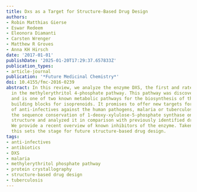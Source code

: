 ```yaml
---
title: Dxs as a Target for Structure-Based Drug Design
authors:
- Robin Matthias Gierse
- Eswar Redeem
- Eleonora Diamanti
- Carsten Wrenger
- Matthew R Groves
- Anna KH Hirsch
date: '2017-01-01'
publishDate: '2025-01-20T17:29:37.657833Z'
publication_types:
- article-journal
publication: '*Future Medicinal Chemistry*'
doi: 10.4155/fmc-2016-0239
abstract: In this review, we analyze the enzyme DXS, the first and rate-limiting protein
  in the methylerythritol 4-phosphate pathway. This pathway was discovered in 1996
  and is one of two known metabolic pathways for the biosynthesis of the universal
  building blocks for isoprenoids. It promises to offer new targets for the development
  of anti-infectives against the human pathogens, malaria or tuberculosis. We mapped
  the sequence conservation of 1-deoxy-xylulose-5-phosphate synthase on the protein
  structure and analyzed it in comparison with previously identified druggable pockets.
  We provide a recent overview of known inhibitors of the enzyme. Taken together,
  this sets the stage for future structure-based drug design.
tags:
- anti-infectives
- antibiotics
- DXS
- malaria
- methylerythritol phosphate pathway
- protein crystallography
- structure-based drug design
- tuberculosis
---
```

